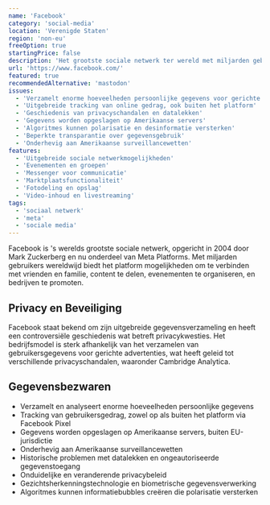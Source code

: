 ```yaml
---
name: 'Facebook'
category: 'social-media'
location: 'Verenigde Staten'
region: 'non-eu'
freeOption: true
startingPrice: false
description: 'Het grootste sociale netwerk ter wereld met miljarden gebruikers, ontwikkeld door Meta.'
url: 'https://www.facebook.com/'
featured: true
recommendedAlternative: 'mastodon'
issues:
  - 'Verzamelt enorme hoeveelheden persoonlijke gegevens voor gerichte advertenties'
  - 'Uitgebreide tracking van online gedrag, ook buiten het platform'
  - 'Geschiedenis van privacyschandalen en datalekken'
  - 'Gegevens worden opgeslagen op Amerikaanse servers'
  - 'Algoritmes kunnen polarisatie en desinformatie versterken'
  - 'Beperkte transparantie over gegevensgebruik'
  - 'Onderhevig aan Amerikaanse surveillancewetten'
features:
  - 'Uitgebreide sociale netwerkmogelijkheden'
  - 'Evenementen en groepen'
  - 'Messenger voor communicatie'
  - 'Marktplaatsfunctionaliteit'
  - 'Fotodeling en opslag'
  - 'Video-inhoud en livestreaming'
tags:
  - 'sociaal netwerk'
  - 'meta'
  - 'sociale media'
---
```


Facebook is 's werelds grootste sociale netwerk, opgericht in 2004 door Mark Zuckerberg en nu onderdeel van Meta Platforms. Met miljarden gebruikers wereldwijd biedt het platform mogelijkheden om te verbinden met vrienden en familie, content te delen, evenementen te organiseren, en bedrijven te promoten.

## Privacy en Beveiliging

Facebook staat bekend om zijn uitgebreide gegevensverzameling en heeft een controversiële geschiedenis wat betreft privacykwesties. Het bedrijfsmodel is sterk afhankelijk van het verzamelen van gebruikersgegevens voor gerichte advertenties, wat heeft geleid tot verschillende privacyschandalen, waaronder Cambridge Analytica.

## Gegevensbezwaren

- Verzamelt en analyseert enorme hoeveelheden persoonlijke gegevens
- Tracking van gebruikersgedrag, zowel op als buiten het platform via Facebook Pixel
- Gegevens worden opgeslagen op Amerikaanse servers, buiten EU-jurisdictie
- Onderhevig aan Amerikaanse surveillancewetten
- Historische problemen met datalekken en ongeautoriseerde gegevenstoegang
- Onduidelijke en veranderende privacybeleid
- Gezichtsherkenningstechnologie en biometrische gegevensverwerking
- Algoritmes kunnen informatiebubbles creëren die polarisatie versterken